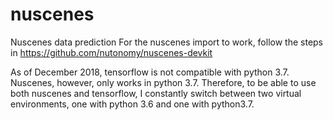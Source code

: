 # nuscenes
Nuscenes data prediction
For the nuscenes import to work, follow the steps in https://github.com/nutonomy/nuscenes-devkit

As of December 2018, tensorflow is not compatible with python 3.7. Nuscenes, however, only works in python 3.7. Therefore, to be able to use both nuscenes and tensorflow, I constantly switch between two virtual environments, one with python 3.6 and one with python3.7.
